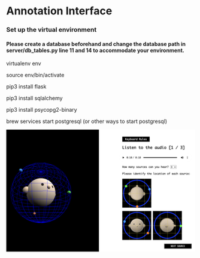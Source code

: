 # Annotation Interface

### Set up the virtual environment

#### Please create a database beforehand and change the database path in server/db_tables.py line 11 and 14 to accommodate your environment.

virtualenv env

source env/bin/activate

pip3 install flask

pip3 install sqlalchemy

pip3 install psycopg2-binary

brew services start postgresql (or other ways to start postgresql)

![Alt text](templates/img/example.png?raw=true)